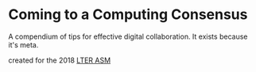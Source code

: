 # Coming to a Computing Consensus
A compendium of tips for effective digital collaboration. It exists because it's meta.

created for the 2018 [LTER ASM](https://lternet.edu/lter-scientists-meeting-2018/)

